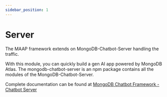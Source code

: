 ```yaml
---
sidebar_position: 1
---
```


# Server

The MAAP framework extends on MongoDB-Chatbot-Server handling the traffic.

With this module, you can quickly build a gen AI app powered by MongoDB Atlas. The mongodb-chatbot-server is an npm package contains all the modules of the MongoDB-Chatbot-Server.

Complete documentation can be found at [MongoDB Chatbot Framework - Chatbot Server](https://mongodb.github.io/chatbot/server/configure)
